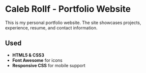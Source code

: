 # Caleb Rollf - Portfolio Website

This is my personal portfolio website.
The site showcases projects, experience, resume, and contact information.

## Used

- **HTML5 & CSS3**
- **Font Awesome** for icons
- **Responsive CSS** for mobile support

